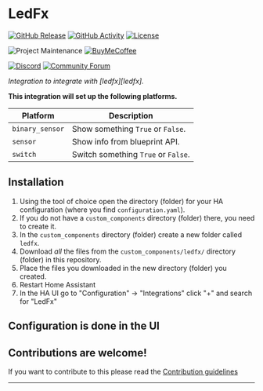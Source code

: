 # LedFx

[![GitHub Release][releases-shield]][releases]
[![GitHub Activity][commits-shield]][commits]
[![License][license-shield]](LICENSE)

![Project Maintenance][maintenance-shield]
[![BuyMeCoffee][buymecoffeebadge]][buymecoffee]

[![Discord][discord-shield]][discord]
[![Community Forum][forum-shield]][forum]

_Integration to integrate with [ledfx][ledfx]._

**This integration will set up the following platforms.**

Platform | Description
-- | --
`binary_sensor` | Show something `True` or `False`.
`sensor` | Show info from blueprint API.
`switch` | Switch something `True` or `False`.

## Installation

1. Using the tool of choice open the directory (folder) for your HA configuration (where you find `configuration.yaml`).
1. If you do not have a `custom_components` directory (folder) there, you need to create it.
1. In the `custom_components` directory (folder) create a new folder called `ledfx`.
1. Download _all_ the files from the `custom_components/ledfx/` directory (folder) in this repository.
1. Place the files you downloaded in the new directory (folder) you created.
1. Restart Home Assistant
1. In the HA UI go to "Configuration" -> "Integrations" click "+" and search for "LedFx"

## Configuration is done in the UI

<!---->

## Contributions are welcome!

If you want to contribute to this please read the [Contribution guidelines](CONTRIBUTING.md)

***

[integration_blueprint]: https://github.com/guix77/ledfx
[buymecoffee]: https://www.buymeacoffee.com/ludeeus
[buymecoffeebadge]: https://img.shields.io/badge/buy%20me%20a%20coffee-donate-yellow.svg?style=for-the-badge
[commits-shield]: https://img.shields.io/github/commit-activity/y/guix77/ledfx.svg?style=for-the-badge
[commits]: https://github.com/guix77/ledfx/commits/main
[discord]: https://discord.gg/Qa5fW2R
[discord-shield]: https://img.shields.io/discord/330944238910963714.svg?style=for-the-badge
[exampleimg]: example.png
[forum-shield]: https://img.shields.io/badge/community-forum-brightgreen.svg?style=for-the-badge
[forum]: https://community.home-assistant.io/
[license-shield]: https://img.shields.io/github/license/guix77/ledfx.svg?style=for-the-badge
[maintenance-shield]: https://img.shields.io/badge/maintainer-Joakim%20Sørensen%20%40ludeeus-blue.svg?style=for-the-badge
[releases-shield]: https://img.shields.io/github/release/guix77/ledfx.svg?style=for-the-badge
[releases]: https://github.com/guix77/ledfx/releases
